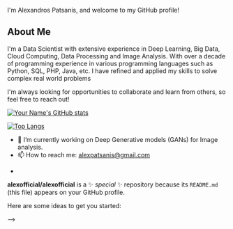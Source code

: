 
I'm Alexandros Patsanis, and welcome to my GitHub profile!

## About Me

I'm a Data Scientist with extensive experience in Deep Learning, Big Data, Cloud Computing, Data Processing and Image Analysis. 
With over a decade of programming experience in various programming languages such as Python, SQL, PHP, Java, etc.
I have refined and applied my skills to solve complex real world problems

I'm always looking for opportunities to collaborate and learn from others, so feel free to reach out!

[![Your Name's GitHub stats](https://github-readme-stats.vercel.app/api?username=alexofficial&show_icons=true&theme=radical)](https://github.com/alexofficial/github-readme-stats)

[![Top Langs](https://github-readme-stats.vercel.app/api/top-langs/?username=alexofficial&layout=compact&theme=radical)](https://github.com/alexofficial/github-readme-stats)

- 🔭 I’m currently working on Deep Generative models (GANs) for Image analysis.
- 📫 How to reach me: alexpatsanis@gmail.com  


<!-- - 🌱 I’m currently learning  -->
<!-- - 👯 I’m looking to collaborate on ... -->
<!-- - 🤔 I’m looking for help with ... -->
<!-- - 💬 Ask me about ... -->

<!-- - 😄 Pronouns: ... -->
<!-- - ⚡ Fun fact: ... -->
- 
<!-- Projects
Here are some of my latest projects:

[Project 1](Link to Project): Description of the project.
[Project 2](Link to Project): Description of the project.
[Project 3](Link to Project): Description of the project.
Contact Me
You can reach me at [Your Email Address] or connect with me on [Your Preferred Social Media Platform]. Let's connect and collaborate!

Blog
I also enjoy writing about my experiences and learnings in [Your Profession]. Check out my latest blog post [Here](Link to Blog Post).



Contributions
I'm always looking for ways to contribute to open source projects. Here are some of my latest contributions:

[Contribution 1](Link to Contribution): Description of the contribution.
[Contribution 2](Link to Contribution): Description of the contribution.
[Contribution 3](Link to Contribution): Description of the contribution -->


**alexofficial/alexofficial** is a ✨ _special_ ✨ repository because its `README.md` (this file) appears on your GitHub profile.

Here are some ideas to get you started:


-->
